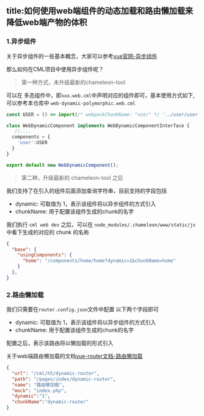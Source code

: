 title:如何使用web端组件的动态加载和路由懒加载来降低web端产物的体积
---



### 1.异步组件

关于异步组件的一些基本概念，大家可以参考[vue官网-异步组件](https://cn.vuejs.org/v2/guide/components-dynamic-async.html)

那么如何在CML项目中使用异步组件呢？

> 第一种方式，未升级最新的chameleon-tool

可以在 多态组件中，即`xxx.web.cml`中声明对应的组件即可，基本使用方式如下,可以参考本仓库中 `web-dynamic-polymorphic.web.cml` 

```javascript
const USER = () => import(/* webpackChunkName: "user" */ '../user/user.cml')

class WebDynamicComponent implements WebDynamicComponentInterface {
   //....
  components = {
    'user':USER
  }
}

export default new WebDynamicComponent();
```

> 第二种，升级最新的 chameleon-tool 之后

我们支持了在引入的组件后面添加查询字符串，目前支持的字段包括

* dynamic: 可取值为 1，表示该组件将以异步组件的方式引入
* chunkName: 用于配置该组件生成的chunk的名字

我们执行 `cml web dev` 之后，可以在 `node_modules/.chameleon/www/static/js` 中看下生成的对应的 chunk 的名称


```json
{
  "base": {
    "usingComponents": {
      "home": "/components/home/home?dynamic=1&chunkName=home"
    }
  },
}
```

### 2.路由懒加载
我们只需要在`router.config.json`文件中配置 以下两个字段即可

* dynamic: 可取值为 1，表示该组件将以异步组件的方式引入
* chunkName: 用于配置该组件生成的chunk的名字

配置之后，表示该路由将以懒加载的形式引入

关于web端路由懒加载的文档[vue-router文档-路由懒加载](https://router.vuejs.org/zh/guide/advanced/lazy-loading.html)

```json
{
  "url": "/cml/h5/dynamic-router",
  "path": "/pages/index/dynamic-router",
  "name": "路由懒加载",
  "mock": "index.php",
  "dynamic":"1",
  "chunkName":"dynamic-router"
}
```


